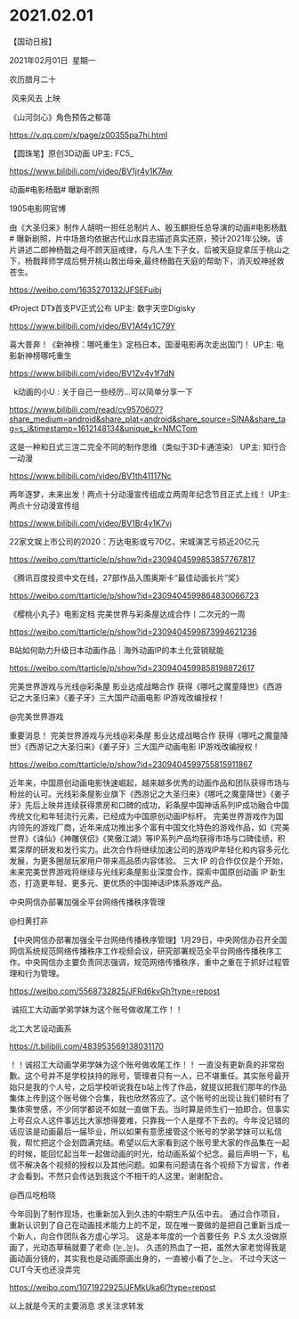﻿#  2021.02.01
【国动日报】

2021年02月01日  星期一


农历腊月二十


 风来风去 上映




《山河剑心》角色预告之郁蔼


https://v.qq.com/x/page/z00355pa7hi.html

【圆珠笔】原创3D动画 UP主: FC5_

https://www.bilibili.com/video/BV1jr4y1K7Aw




动画#电影杨戬# 曝新剧照

1905电影网官博                                             


由《大圣归来》制作人胡明一担任总制片人、殷玉麒担任总导演的动画#电影杨戬# 曝新剧照，片中场景均依据古代山水县志描述真实还原，预计2021年公映。该片讲述二郎神杨戬之母不顾天庭戒律，与凡人生下子女，后被天庭捉拿压于桃山之下，杨戬拜师学成后劈开桃山救出母亲,最终杨戬在天庭的帮助下，消灭蛟神拯救苍生。

https://weibo.com/1635270132/JFSEFuibj




























《Project DT》首支PV正式公布 UP主: 数字天空Digisky

https://www.bilibili.com/video/BV1Af4y1C79Y




喜大普奔！《新神榜：哪吒重生》定档日本，国漫电影再次走出国门！ UP主: 电影新神榜哪吒重生

https://www.bilibili.com/video/BV1Zv4y1f7dN

 
k动画的小U : 关于自己一些经历...可以简单分享一下

https://www.bilibili.com/read/cv9570607?share_medium=android&share_plat=android&share_source=SINA&share_tag=s_i&timestamp=1612148134&unique_k=NMCTom

这是一种和日式三渲二完全不同的制作思维（类似于3D卡通渲染） UP主: 知行合一动漫

https://www.bilibili.com/video/BV1th41117Nc




两年逐梦，未来出发！两点十分动漫宣传组成立两周年纪念节目正式上线！ UP主: 两点十分动漫宣传组

https://www.bilibili.com/video/BV1Br4y1K7vj




22家文娱上市公司的2020：万达电影或亏70亿，宋城演艺亏损近20亿元

https://weibo.com/ttarticle/p/show?id=2309404599853857767817


《腾讯百度投资中文在线，27部作品入围奥斯卡“最佳动画长片”奖》 


https://weibo.com/ttarticle/p/show?id=2309404599864830066723

《樱桃小丸子》电影定档 完美世界与彩条屋达成合作丨二次元的一周

https://weibo.com/ttarticle/p/show?id=2309404599873994621236

B站如何助力升级日本动画作品｜海外动画IP的本土化营销赋能

https://weibo.com/ttarticle/p/show?id=2309404599858198872617

完美世界游戏与光线@彩条屋 影业达成战略合作 获得《哪吒之魔童降世》《西游记之大圣归来》《姜子牙》三大国产动画电影 IP游戏改编授权！

@完美世界游戏                           


重要消息！
完美世界游戏与光线@彩条屋 影业达成战略合作
获得《哪吒之魔童降世》《西游记之大圣归来》《姜子牙》三大国产动画电影 IP游戏改编授权！

https://weibo.com/ttarticle/p/show?id=2309404599755815911867

近年来，中国原创动画电影快速崛起，越来越多优秀的动画作品和团队获得市场与粉丝的认可。光线彩条屋影业旗下《西游记之大圣归来》《哪吒之魔童降世》《姜子牙》先后上映并连续获得票房和口碑的成功，彩条屋中国神话系列IP成功融合中国传统文化和年轻流行元素，已经成为中国原创动画IP标杆。
完美世界游戏作为国内领先的游戏厂商，近年来成功推出多个富有中国文化特色的游戏作品，如《完美世界》《诛仙》《神雕侠侣》《笑傲江湖》等IP系列产品均获得市场与口碑佳绩，积累深厚的研发和发行实力。此次合作将继续加速公司的游戏IP年轻化和内容多元化发展，为更多圈层玩家用户带来高品质内容体验。
三大 IP 的合作仅仅是个开始，未来完美世界游戏将继续与光线彩条屋影业深度合作，探索中国原创动画 IP 新生态，打造更年轻、更多元、更优质的中国神话IP体系游戏产品。

中央网信办部署加强全平台网络传播秩序管理

@扫黄打非    


【中央网信办部署加强全平台网络传播秩序管理】1月29日，中央网信办召开全国网信系统规范网络传播秩序工作视频会议，研究部署规范全平台网络传播秩序工作。中央网信办主要负责同志强调，规范网络传播秩序，重中之重在于抓好过程管理和行为管理。

https://weibo.com/5568732825/JFRd6kvGh?type=repost




 诚招工大动画学弟学妹为这个账号做收尾工作！！

北工大艺设动画系


https://t.bilibili.com/483953569138031170


！！诚招工大动画学弟学妹为这个账号做收尾工作！！
一直没有更新真的非常抱歉。这个号并不是学校扶持的账号，管理者只有一人，已不堪重任。其实账号最开始只是我的个人号，之后学校听说我在b站上传了作品，就提议把我们那年的作品集体上传到这个账号做个合集，我也欣然答应了。这个账号的出现让我们顿时有了集体荣誉感，不少同学都说不如就一直做下去。当时算是师生们一拍即合。但事实上号召众人这件事远比大家想得要难，只靠我一个人是撑不下去的。今年没记错的话应该是动画最后一届毕业，所以如果有意愿接管这个账号的学弟学妹可以私信我，帮忙把这个企划圆满完结。希望以后大家看到这个账号里大家的作品集在一起的时候，能回忆起当年一起做动画的时光，给动画系留个纪念。最后声明一下，私信不解决各个视频的授权以及其他问题。如果有问题请在各个视频下方留言，作者才会看到。不然只会传达到我这个不相干的人这里，谢谢配合。

@西瓜吃柏晓                            

今年回到了制作现场，也重新加入到久违的中期生产队伍中去。
通过合作项目，重新认识到了自己在动画技术能力上的不足，现在唯一要做的是把自己重新当成一个新人，向合作团队各方虚心学习。
这是本年度的一个首要任务 
P.S
太久没做原画了，光动态草稿就要了老命
(눈_눈)。
久违的热血了一把，虽然大家老觉得我是画动画分镜的，其实我也是动画原画出身的，一直被小看了눈_눈。
不过今天这一CUT今天也还没弄完

https://weibo.com/1071922925/JFMkUka6l?type=repost

以上就是今天的主要消息
求关注求转发
















